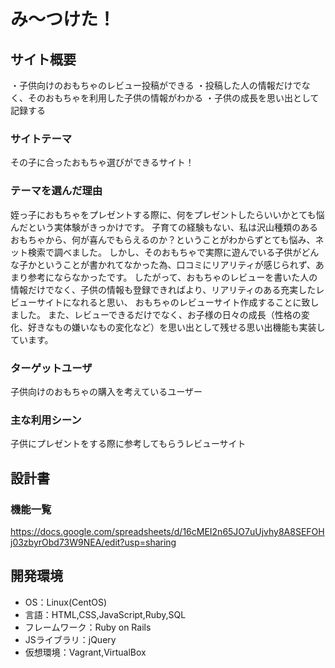 # み〜つけた！

## サイト概要
・子供向けのおもちゃのレビュー投稿ができる
・投稿した人の情報だけでなく、そのおもちゃを利用した子供の情報がわかる
・子供の成長を思い出として記録する

### サイトテーマ
その子に合ったおもちゃ選びができるサイト！

### テーマを選んだ理由
姪っ子におもちゃをプレゼントする際に、何をプレゼントしたらいいかとても悩んだという実体験がきっかけです。
子育ての経験もない、私は沢山種類のあるおもちゃから、何が喜んでもらえるのか？ということがわからずとても悩み、ネット検索で調べました。
しかし、そのおもちゃで実際に遊んでいる子供がどんな子かということが書かれてなかった為、口コミにリアリティが感じられず、あまり参考にならなかったです。
したがって、おもちゃのレビューを書いた人の情報だけでなく、子供の情報も登録できればより、リアリティのある充実したレビューサイトになれると思い、
おもちゃのレビューサイト作成することに致しました。
また、レビューできるだけでなく、お子様の日々の成長（性格の変化、好きなもの嫌いなもの変化など）を思い出として残せる思い出機能も実装しています。


### ターゲットユーザ
子供向けのおもちゃの購入を考えているユーザー


### 主な利用シーン
子供にプレゼントをする際に参考してもらうレビューサイト

## 設計書

### 機能一覧
https://docs.google.com/spreadsheets/d/16cMEI2n65JO7uUjvhy8A8SEFOHj03zbyrObd73W9NEA/edit?usp=sharing

## 開発環境
- OS：Linux(CentOS)
- 言語：HTML,CSS,JavaScript,Ruby,SQL
- フレームワーク：Ruby on Rails
- JSライブラリ：jQuery
- 仮想環境：Vagrant,VirtualBox